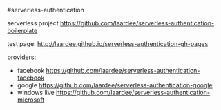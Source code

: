 #serverless-authentication

serverless project https://github.com/laardee/serverless-authentication-boilerplate

test page: http://laardee.github.io/serverless-authentication-gh-pages

providers:

* facebook https://github.com/laardee/serverless-authentication-facebook
* google https://github.com/laardee/serverless-authentication-google
* windows live https://github.com/laardee/serverless-authentication-microsoft
